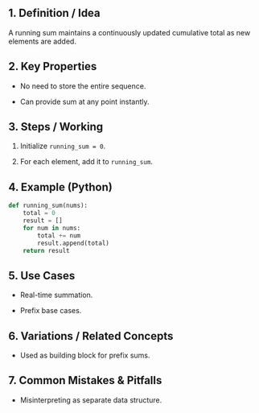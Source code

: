 ## 1. Definition / Idea

A running sum maintains a continuously updated cumulative total as new elements are added.

## 2. Key Properties

- No need to store the entire sequence.
    
- Can provide sum at any point instantly.
    

## 3. Steps / Working

1. Initialize `running_sum = 0`.
    
2. For each element, add it to `running_sum`.
    

## 4. Example (Python)

```python
def running_sum(nums):
    total = 0
    result = []
    for num in nums:
        total += num
        result.append(total)
    return result
```

## 5. Use Cases

- Real-time summation.
    
- Prefix base cases.
    

## 6. Variations / Related Concepts

- Used as building block for prefix sums.
    

## 7. Common Mistakes & Pitfalls

- Misinterpreting as separate data structure.
    

